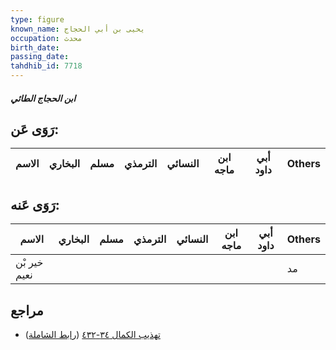 ```yaml
---
type: figure
known_name: يحيى بن أبي الحجاج
occupation: محدث
birth_date:
passing_date:
tahdhib_id: 7718
---
```

##### ابن الحجاج الطائي

## رَوَى عَن:
| الاسم | البخاري | مسلم | الترمذي | النسائي | ابن ماجه | أبي داود | Others |
| ----- | ------- | ---- | ------- | ------- | -------- | -------- | ------ |
## رَوَى عَنه:
| الاسم        | البخاري | مسلم | الترمذي | النسائي | ابن ماجه | أبي داود | Others |
| ------------ | ------- | ---- | ------- | ------- | -------- | -------- | ------ |
| خير بْن نعيم |         |      |         |         |          |          | مد     |
## مراجع
- [تهذيب الكمال ٣٤-٤٣٢](obsidian://open?vault=Tahdhib-al-Kamal&file=Figures/٧٧١٨-ابن%20الحجاج%20الطائي) ([رابط الشاملة](https://shamela.ws/book/3722/18549))